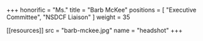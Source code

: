 +++
honorific = "Ms."
title = "Barb McKee"
positions = [
  "Executive Committee",
  "NSDCF Liaison"
]
weight = 35

[[resources]]
  src  = "barb-mckee.jpg"
  name = "headshot"
+++
